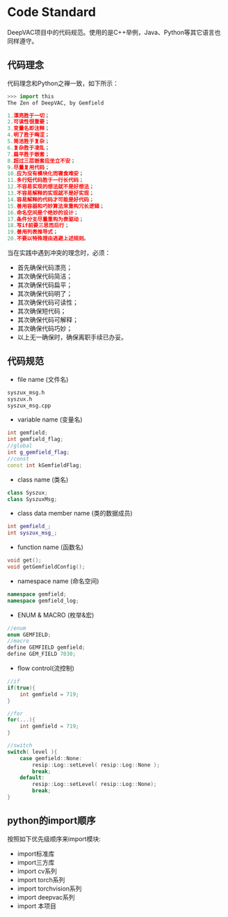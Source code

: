 # Code Standard
DeepVAC项目中的代码规范。使用的是C++举例，Java、Python等其它语言也同样遵守。

## 代码理念
代码理念和Python之禅一致，如下所示：
```python
>>> import this
The Zen of DeepVAC, by Gemfield

1.漂亮胜于一切；
2.可读性很重要；
3.变量名即注释；
4.明了胜于晦涩；
5.简洁胜于复杂；
6.复杂胜于凌乱；
7.扁平胜于嵌套；
8.超过三层嵌套应坐立不安；
9.尽量复用代码；
10.应为没有模块化而寝食难安；
11.多行短代码胜于一行长代码；
12.不容易实现的想法就不是好想法；
13.不容易解释的实现就不是好实现；
14.容易解释的代码才可能是好代码；
15.善用容器和巧妙算法来重构冗长逻辑；
16.命名空间是个绝妙的设计；
17.条件分支尽量重构为表驱动；
18.写if前要三思而后行；
19.善用列表推导式；
20.不要以特殊理由逃避上述规则。
```
当在实践中遇到冲突的理念时，必须：
- 首先确保代码漂亮；
- 其次确保代码简洁；
- 其次确保代码扁平；
- 其次确保代码明了；
- 其次确保代码可读性；
- 其次确保短代码；
- 其次确保代码可解释；
- 其次确保代码巧妙；
- 以上无一确保时，确保离职手续已办妥。

## 代码规范

- file name (文件名)
```bash
syszux_msg.h
syszux.h
syszux_msg.cpp
```
- variable name (变量名)
```c++
int gemfield;
int gemfield_flag;
//global
int g_gemfield_flag;
//const
const int kGemfieldFlag;
```
- class name (类名)
```c++
class Syszux;
class SyszuxMsg;
```
- class data member name (类的数据成员)
```c++
int gemfield_;
int syszux_msg_;
```

- function name (函数名)
```c++
void get();
void getGemfieldConfig();
```
- namespace name (命名空间)
```c++
namespace gemfield;
namespace gemfield_log;
```

- ENUM & MACRO (枚举&宏)
```c++
//enum
enum GEMFIELD;
//macro
define GEMFIELD gemfield;
define GEM_FIELD 7030;
```

- flow control(流控制)
```c++
//if
if(true){
    int gemfield = 719;
}

//for
for(...){
    int gemfield = 719;
}

//switch
switch( level ){
    case gemfield::None:	
        resip::Log::setLevel( resip::Log::None );
        break;
    default:
        resip::Log::setLevel( resip::Log::None);
        break;
}
```

## python的import顺序
按照如下优先级顺序来import模块:
- import标准库
- import三方库
- import cv系列
- import torch系列
- import torchvision系列
- import deepvac系列
- import 本项目
